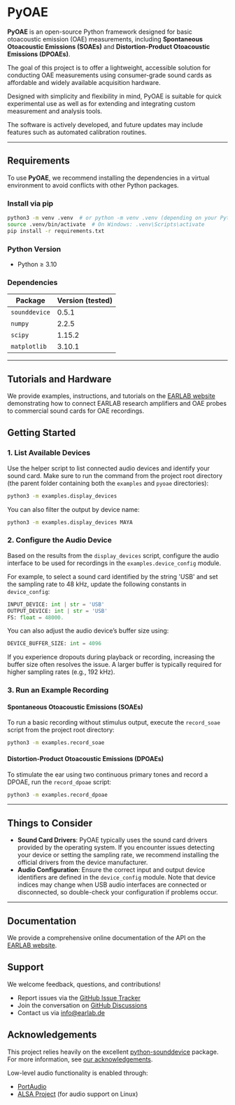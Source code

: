 # PyOAE

**PyOAE** is an open-source Python framework designed for basic otoacoustic emission (OAE) measurements, including **Spontaneous Otoacoustic Emissions (SOAEs)** and **Distortion-Product Otoacoustic Emissions (DPOAEs)**.

The goal of this project is to offer a lightweight, accessible solution for conducting OAE measurements using consumer-grade sound cards as affordable and widely available acquisition hardware.

Designed with simplicity and flexibility in mind, PyOAE is suitable for quick experimental use as well as for extending and integrating custom measurement and analysis tools.

The software is actively developed, and future updates may include features such as automated calibration routines.

---

## Requirements

To use **PyOAE**, we recommend installing the dependencies in a virtual environment to avoid conflicts with other Python packages.

### Install via pip

```bash
python3 -m venv .venv  # or python -m venv .venv (depending on your Python installation)
source .venv/bin/activate  # On Windows: .venv\Scripts\activate
pip install -r requirements.txt
```

### Python Version

* Python ≥ 3.10

### Dependencies

| Package       | Version (tested) |
| ------------- | ---------------- |
| `sounddevice` | 0.5.1            |
| `numpy`       | 2.2.5            |
| `scipy`       | 1.15.2           |
| `matplotlib`  | 3.10.1           |

---

## Tutorials and Hardware

We provide examples, instructions, and tutorials on the [EARLAB website](https://www.earlab.de/en-insights) demonstrating how to connect EARLAB research amplifiers and OAE probes to commercial sound cards for OAE recordings.

## Getting Started

### 1. List Available Devices

Use the helper script to list connected audio devices and identify your sound card.
Make sure to run the command from the project root directory (the parent folder containing both the `examples` and `pyoae` directories):

```bash
python3 -m examples.display_devices
```

You can also filter the output by device name:

```bash
python3 -m examples.display_devices MAYA
```

### 2. Configure the Audio Device

Based on the results from the `display_devices` script, configure the audio interface to be used for recordings in the `examples.device_config` module.

For example, to select a sound card identified by the string 'USB' and set the sampling rate to 48 kHz, update the following constants in `device_config`:

```python
INPUT_DEVICE: int | str = 'USB'
OUTPUT_DEVICE: int | str = 'USB'
FS: float = 48000.
```

You can also adjust the audio device’s buffer size using:

```python
DEVICE_BUFFER_SIZE: int = 4096
```

If you experience dropouts during playback or recording, increasing the buffer size often resolves the issue. A larger buffer is typically required for higher sampling rates (e.g., 192 kHz).

### 3. Run an Example Recording

#### Spontaneous Otoacoustic Emissions (SOAEs)

To run a basic recording without stimulus output, execute the `record_soae` script from the project root directory:

```bash
python3 -m examples.record_soae
```

#### Distortion-Product Otoacoustic Emissions (DPOAEs)

To stimulate the ear using two continuous primary tones and record a DPOAE, run the `record_dpoae` script:

```bash
python3 -m examples.record_dpoae
```

---

## Things to Consider

* **Sound Card Drivers**: PyOAE typically uses the sound card drivers provided by the operating system. If you encounter issues detecting your device or setting the sampling rate, we recommend installing the official drivers from the device manufacturer.
* **Audio Configuration**: Ensure the correct input and output device identifiers are defined in the `device_config` module. Note that device indices may change when USB audio interfaces are connected or disconnected, so double-check your configuration if problems occur.

---

## Documentation

We provide a comprehensive online documentation of the API on the [EARLAB website](https://www.earlab.de/doc/pyoae/).

## Support

We welcome feedback, questions, and contributions!

* Report issues via the [GitHub Issue Tracker](https://github.com/denniszelle/pyoae/issues)
* Join the conversation on [GitHub Discussions](https://github.com/denniszelle/pyoae/discussions)
* Contact us via [info@earlab.de](mailto:info@earlab.de)

## Acknowledgements

This project relies heavily on the excellent [python-sounddevice](https://github.com/spatialaudio/python-sounddevice) package. For more information, see [our acknowledgements](acknowledgements.md).

Low-level audio functionality is enabled through:

* [PortAudio](https://www.portaudio.com/)
* [ALSA Project](https://www.alsa-project.org/) (for audio support on Linux)
